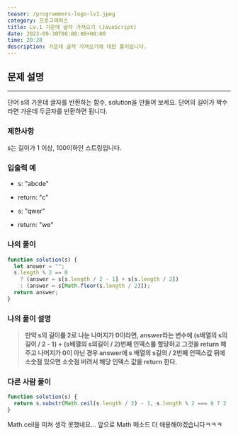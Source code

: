 ```yaml
---
teaser: /programmers-logo-lv1.jpeg
category: 프로그래머스
title: Lv.1 가운데 글자 가져오기 (JavaScript)
date: 2023-09-30T00:00:00+00:00
time: 20:28
description: 가운데 글자 가져오기에 대한 풀이입니다.
---
```


## 문제 설명

---

단어 s의 가운데 글자를 반환하는 함수, solution을 만들어 보세요. 단어의 길이가 짝수라면 가운데 두글자를 반환하면 됩니다.

### 제한사항

s는 길이가 1 이상, 100이하인 스트링입니다.

### 입출력 예

- s: "abcde"

- return: "c"

- s: "qwer"

- return: "we"

### 나의 풀이

```javascript
function solution(s) {
  let answer = "";
  s.length % 2 == 0
    ? (answer = s[s.length / 2 - 1] + s[s.length / 2])
    : (answer = s[Math.floor(s.length / 2)]);
  return answer;
}
```

### 나의 풀이 설명

> **만약 s의 길이를 2로 나눈 나머지가 0이라면, answer라는 변수에 (s배열의 s의길이 / 2 - 1) + (s배열의 s의길이 / 2)번째 인덱스를 할당하고 그것을 return 해주고 나머지가 0이 아닌 경우 answer에 s 배열의 s길의 / 2번째 인덱스값 뒤에 소숫점 있으면 소숫점 버려서 해당 인덱스 값을 return 한다.**

### 다른 사람 풀이

```javascript
function solution(s) {
  return s.substr(Math.ceil(s.length / 2) - 1, s.length % 2 === 0 ? 2 : 1);
}
```

Math.ceil을 미쳐 생각 못했네요... 앞으로 Math 메소드 더 애용해야겠습니다ㅋㅋㅋ
